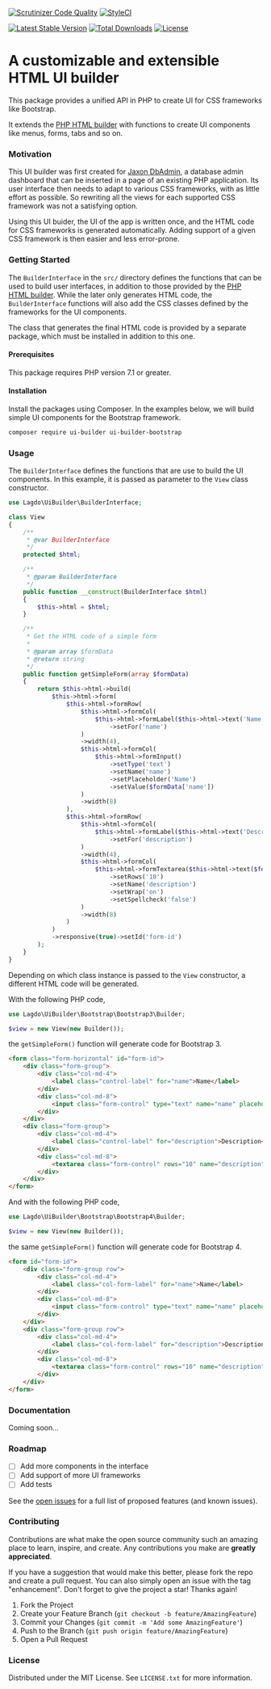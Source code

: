 [![Scrutinizer Code Quality](https://scrutinizer-ci.com/g/lagdo/ui-builder/badges/quality-score.png?b=main)](https://scrutinizer-ci.com/g/lagdo/ui-builder/?branch=main)
[![StyleCI](https://styleci.io/repos/449479108/shield?branch=main)](https://styleci.io/repos/449479108)

[![Latest Stable Version](https://poser.pugx.org/lagdo/ui-builder/v/stable)](https://packagist.org/packages/lagdo/ui-builder)
[![Total Downloads](https://poser.pugx.org/lagdo/ui-builder/downloads)](https://packagist.org/packages/lagdo/ui-builder)
[![License](https://poser.pugx.org/lagdo/ui-builder/license)](https://packagist.org/packages/lagdo/ui-builder)

A customizable and extensible HTML UI builder
=============================================

This package provides a unified API in PHP to create UI for CSS frameworks like Bootstrap.

It extends the [PHP HTML builder](https://github.com/avplab/php-html-builder) with functions to create UI components like menus, forms, tabs and so on.

### Motivation

This UI builder was first created for [Jaxon DbAdmin](https://github.com/lagdo/jaxon-dbadmin), a database admin dashboard that can be inserted in a page of an existing PHP application.
Its user interface then needs to adapt to various CSS frameworks, with as little effort as possible.
So rewriting all the views for each supported CSS framework was not a satisfying option.

Using this UI buider, the UI of the app is written once, and the HTML code for CSS frameworks is generated automatically.
Adding support of a given CSS framework is then easier and less error-prone.

### Getting Started

The `BuilderInterface` in the `src/` directory defines the functions that can be used to build user interfaces, in addition to those provided by the [PHP HTML builder](https://github.com/avplab/php-html-builder).
While the later only generates HTML code, the `BuilderInterface` functions will also add the CSS classes defined by the frameworks for the UI components.

The class that generates the final HTML code is provided by a separate package, which must be installed in addition to this one.

#### Prerequisites

This package requires PHP version 7.1 or greater.

#### Installation

Install the packages using Composer.
In the examples below, we will build simple UI components for the Bootstrap framework.

```bash
composer require ui-builder ui-builder-bootstrap
```

### Usage

The `BuilderInterface` defines the functions that are use to build the UI components.
In this example, it is passed as parameter to the `View` class constructor.

```php
use Lagdo\UiBuilder\BuilderInterface;

class View
{
    /**
     * @var BuilderInterface
     */
    protected $html;

    /**
     * @param BuilderInterface
     */
    public function __construct(BuilderInterface $html)
    {
        $this->html = $html;
    }

    /**
     * Get the HTML code of a simple form
     *
     * @param array $formData
     * @return string
     */
    public function getSimpleForm(array $formData)
    {
        return $this->html->build(
            $this->html->form(
                $this->html->formRow(
                    $this->html->formCol(
                        $this->html->formLabel($this->html->text('Name'))
                            ->setFor('name')
                    )
                    ->width(4),
                    $this->html->formCol(
                        $this->html->formInput()
                            ->setType('text')
                            ->setName('name')
                            ->setPlaceholder('Name')
                            ->setValue($formData['name'])
                    )
                    ->width(8)
                ),
                $this->html->formRow(
                    $this->html->formCol(
                        $this->html->formLabel($this->html->text('Description'))
                            ->setFor('description')
                    )
                    ->width(4),
                    $this->html->formCol(
                        $this->html->formTextarea($this->html->text($formData['description']))
                            ->setRows('10')
                            ->setName('description')
                            ->setWrap('on')
                            ->setSpellcheck('false')
                    )
                    ->width(8)
                )
            )
            ->responsive(true)->setId('form-id')
        );
    }
}
```

Depending on which class instance is passed to the `View` constructor, a different HTML code will be generated.

With the following PHP code,
```php
use Lagdo\UiBuilder\Bootstrap\Bootstrap3\Builder;

$view = new View(new Builder());
```
the `getSimpleForm()` function will generate code for Bootstrap 3.
```html
<form class="form-horizontal" id="form-id">
    <div class="form-group">
        <div class="col-md-4">
            <label class="control-label" for="name">Name</label>
        </div>
        <div class="col-md-8">
            <input class="form-control" type="text" name="name" placeholder="Name" value="" />
        </div>
    </div>
    <div class="form-group">
        <div class="col-md-4">
            <label class="control-label" for="description">Description</label>
        </div>
        <div class="col-md-8">
            <textarea class="form-control" rows="10" name="description" wrap="on" spellcheck="false"></textarea>
        </div>
    </div>
</form>
```

And with the following PHP code,
```php
use Lagdo\UiBuilder\Bootstrap\Bootstrap4\Builder;

$view = new View(new Builder());
```
the same `getSimpleForm()` function will generate code for Bootstrap 4.
```html
<form id="form-id">
    <div class="form-group row">
        <div class="col-md-4">
            <label class="col-form-label" for="name">Name</label>
        </div>
        <div class="col-md-8">
            <input class="form-control" type="text" name="name" placeholder="Name" value="" />
        </div>
    </div>
    <div class="form-group row">
        <div class="col-md-4">
            <label class="col-form-label" for="description">Description</label>
        </div>
        <div class="col-md-8">
            <textarea class="form-control" rows="10" name="description" wrap="on" spellcheck="false"></textarea>
        </div>
    </div>
</form>
```

### Documentation

Coming soon...

### Roadmap

- [ ] Add more components in the interface
- [ ] Add support of more UI frameworks
- [ ] Add tests

See the [open issues](https://github.com/lagdo/ui-builder/issues) for a full list of proposed features (and known issues).

### Contributing

Contributions are what make the open source community such an amazing place to learn, inspire, and create. Any contributions you make are **greatly appreciated**.

If you have a suggestion that would make this better, please fork the repo and create a pull request. You can also simply open an issue with the tag "enhancement".
Don't forget to give the project a star! Thanks again!

1. Fork the Project
2. Create your Feature Branch (`git checkout -b feature/AmazingFeature`)
3. Commit your Changes (`git commit -m 'Add some AmazingFeature'`)
4. Push to the Branch (`git push origin feature/AmazingFeature`)
5. Open a Pull Request

### License

Distributed under the MIT License. See `LICENSE.txt` for more information.
